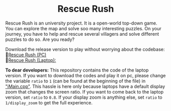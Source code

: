 <div align="center">
<h1>Rescue Rush</h1>
</div>

Rescue Rush is an university project. It is a open-world top-down game. You can explore the map and solve soo many interesting puzzles. On your journey, you have to help and rescue several villagers and solve different puzzles to do so. Are you ready?

Download the release version to play without worrying about the codebase:  
📁[Rescue Rush (PC)](https://drive.google.com/file/d/16ZBGpZPLVXfXm-NgDD1NQyyIdkUiaE7x/view?usp=sharing)  
📁[Rescue Rush (Laptop):](https://drive.google.com/file/d/1nDAkS6cCl_s9a6grUrn8eaXlHs0aFNp5/view?usp=sharing)

**To dear developers:**
This repository contains the code of the laptop version. If you want to download the codes and play it on pc, please change the variable `ratio` to `1` (can be found at the beginning of the file) in <ins>"iMain.cpp"</ins>. This hassle is here only because laptops have a default display zoom that changes the screen ratio. If you want to come back to the laptop version, set `ratio` to `0.8`. If your display zoom is anything else, set `ratio` to `1/display_zoom` to get the full experience.